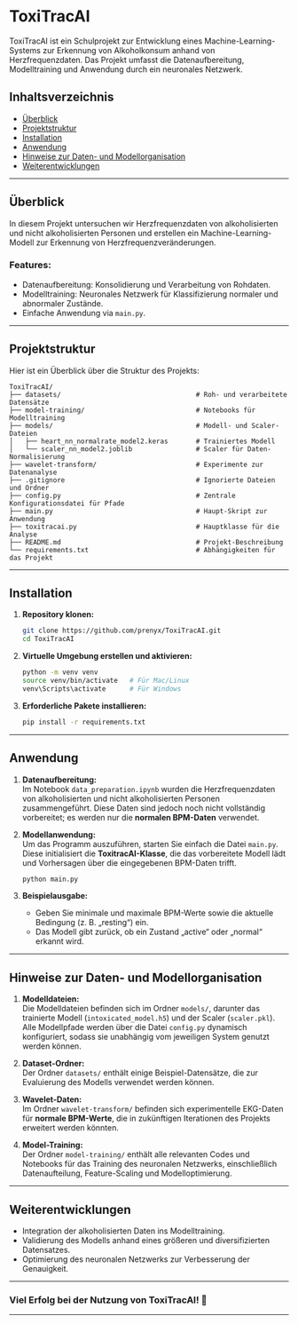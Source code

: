 # ToxiTracAI  

ToxiTracAI ist ein Schulprojekt zur Entwicklung eines Machine-Learning-Systems zur Erkennung von Alkoholkonsum anhand von Herzfrequenzdaten. Das Projekt umfasst die Datenaufbereitung, Modelltraining und Anwendung durch ein neuronales Netzwerk.

## Inhaltsverzeichnis  

- [Überblick](#überblick)  
- [Projektstruktur](#projektstruktur)  
- [Installation](#installation)  
- [Anwendung](#anwendung)  
- [Hinweise zur Daten- und Modellorganisation](#hinweise-zur-daten--und-modellorganisation)  
- [Weiterentwicklungen](#weiterentwicklungen)  

---

## Überblick  

In diesem Projekt untersuchen wir Herzfrequenzdaten von alkoholisierten und nicht alkoholisierten Personen und erstellen ein Machine-Learning-Modell zur Erkennung von Herzfrequenzveränderungen.  
### Features:  
- Datenaufbereitung: Konsolidierung und Verarbeitung von Rohdaten.  
- Modelltraining: Neuronales Netzwerk für Klassifizierung normaler und abnormaler Zustände.  
- Einfache Anwendung via `main.py`.  

---

## Projektstruktur  

Hier ist ein Überblick über die Struktur des Projekts:  

```
ToxiTracAI/  
├── datasets/                                  # Roh- und verarbeitete Datensätze  
├── model-training/                            # Notebooks für Modelltraining  
├── models/                                    # Modell- und Scaler-Dateien  
│   ├── heart_nn_normalrate_model2.keras       # Trainiertes Modell  
│   └── scaler_nn_model2.joblib                # Scaler für Daten-Normalisierung  
├── wavelet-transform/                         # Experimente zur Datenanalyse  
├── .gitignore                                 # Ignorierte Dateien und Ordner  
├── config.py                                  # Zentrale Konfigurationsdatei für Pfade  
├── main.py                                    # Haupt-Skript zur Anwendung  
├── toxitracai.py                              # Hauptklasse für die Analyse  
├── README.md                                  # Projekt-Beschreibung  
└── requirements.txt                           # Abhängigkeiten für das Projekt  
```

---

## Installation  

1. **Repository klonen:**  
   ```bash
   git clone https://github.com/prenyx/ToxiTracAI.git
   cd ToxiTracAI
   ```

2. **Virtuelle Umgebung erstellen und aktivieren:**  
   ```bash
   python -m venv venv
   source venv/bin/activate   # Für Mac/Linux
   venv\Scripts\activate      # Für Windows
   ```

3. **Erforderliche Pakete installieren:**  
   ```bash
   pip install -r requirements.txt
   ```

---

## Anwendung  

1. **Datenaufbereitung:**  
   Im Notebook `data_preparation.ipynb` wurden die Herzfrequenzdaten von alkoholisierten und nicht alkoholisierten Personen zusammengeführt. Diese Daten sind jedoch noch nicht vollständig vorbereitet; es werden nur die **normalen BPM-Daten** verwendet.  

2. **Modellanwendung:**  
   Um das Programm auszuführen, starten Sie einfach die Datei `main.py`. Diese initialisiert die **ToxitracAI-Klasse**, die das vorbereitete Modell lädt und Vorhersagen über die eingegebenen BPM-Daten trifft.  
   ```bash
   python main.py
   ```

3. **Beispielausgabe:**  
   - Geben Sie minimale und maximale BPM-Werte sowie die aktuelle Bedingung (z. B. „resting“) ein.  
   - Das Modell gibt zurück, ob ein Zustand „active“ oder „normal“ erkannt wird.  

---

## Hinweise zur Daten- und Modellorganisation  

1. **Modelldateien:**  
   Die Modelldateien befinden sich im Ordner `models/`, darunter das trainierte Modell (`intoxicated_model.h5`) und der Scaler (`scaler.pkl`).  
   Alle Modellpfade werden über die Datei `config.py` dynamisch konfiguriert, sodass sie unabhängig vom jeweiligen System genutzt werden können.  

2. **Dataset-Ordner:**  
   Der Ordner `datasets/` enthält einige Beispiel-Datensätze, die zur Evaluierung des Modells verwendet werden können.  

3. **Wavelet-Daten:**  
   Im Ordner `wavelet-transform/` befinden sich experimentelle EKG-Daten für **normale BPM-Werte**, die in zukünftigen Iterationen des Projekts erweitert werden könnten.

4. **Model-Training:**  
   Der Ordner `model-training/` enthält alle relevanten Codes und Notebooks für das Training des neuronalen Netzwerks, einschließlich Datenaufteilung, Feature-Scaling und Modelloptimierung.

---

## Weiterentwicklungen  

- Integration der alkoholisierten Daten ins Modelltraining.  
- Validierung des Modells anhand eines größeren und diversifizierten Datensatzes.  
- Optimierung des neuronalen Netzwerks zur Verbesserung der Genauigkeit.  

---

### Viel Erfolg bei der Nutzung von ToxiTracAI! 🎉  

---
